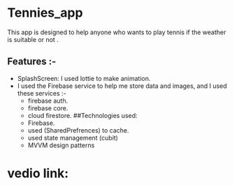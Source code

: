# Tennies_app
This app is designed to help anyone who wants to play tennis if the weather is suitable or not .
## Features :-
 -  SplashScreen: I used lottie to make animation.
 - I used the Firebase service to help me store data and images, and I used these services :-
    - firebase auth.
    - firebase core.
    -  cloud firestore.
  ##Technologies used:
    - Firebase.
    - used (SharedPrefrences) to cache.
    - used state management (cubit)
    - MVVM design patterns
  # vedio link: 
   <a href="https://drive.google.com/drive/folders/1FvWhkjxuLmeYqIk7EO9UUTklgEDlsGFU"></a>

   
